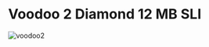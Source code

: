 # Voodoo 2 Diamond 12 MB SLI

<img class="zoom-custom-imgs" :src="('/img/win98/voodoo2.jpg')" alt="voodoo2">